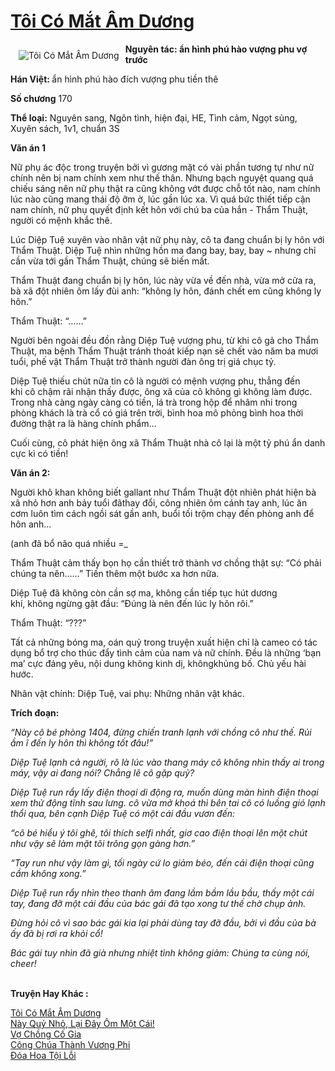 <a href="https://utruyen.com/truyen/toi-co-mat-am-duong/19019/" title="Tôi Có Mắt Âm Dương"><h1>Tôi Có Mắt Âm Dương</h1></a><div style="display:table"><img align="right" style="float: left; padding: 10px;" src="https://utruyen.com/images/story/200x260/toi-co-mat-am-duong.jpg" alt="Tôi Có Mắt Âm Dương"><b>Nguyên tác: ẩn hình phú hào vượng phu vợ trước</b><p></p><b>Hán Việt: </b>ẩn hình phú hào đích vượng phu tiền thê<p></p><b>Số chương</b> 170<p></p><b>Thể loại:</b> Nguyên sang, Ngôn tình, hiện đại, HE, Tình cảm, Ngọt sủng, Xuyên sách, 1v1, chuẩn 3S<p></p><b>Văn án 1</b>​<p></p>Nữ phụ ác độc trong truyện bởi vì gương mặt có vài phần tương tự như nữ chính nên bị nam chính xem như thế thân. Nhưng bạch nguyệt quang quá chiếu sáng nên nữ phụ thật ra cũng không vớt được chỗ tốt nào, nam chính lúc nào cũng mang thái độ ỡm ờ, lúc gần lúc xa. Vì quá bức thiết tiếp cận nam chính, nữ phụ quyết định kết hôn với chú ba của hắn - Thẩm Thuật, người có mệnh khắc thê.<p></p>Lúc Diệp Tuệ xuyên vào nhân vật nữ phụ này, cô ta đang chuẩn bị ly hôn với Thẩm Thuật. Diệp Tuệ nhìn những hồn ma đang bay, bay, bay ~ nhưng chỉ cần vừa tới gần Thẩm Thuật, chúng sẽ biến mất.<p></p>Thẩm Thuật đang chuẩn bị ly hôn, lúc này vừa về đến nhà, vừa mở cửa ra, bà xã đột nhiên ôm lấy đùi anh: “không ly hôn, đánh chết em cũng không ly hôn.”<p></p>Thẩm Thuật: “……”<p></p>Người bên ngoài đều đồn rằng Diệp Tuệ vượng phu, từ khi cô gả cho Thẩm Thuật, ma bệnh Thẩm Thuật tránh thoát kiếp nạn sẽ chết vào năm ba mươi tuổi, phế vật Thẩm Thuật trở thành người đàn ông trị giá chục tỷ.<p></p>Diệp Tuệ thiếu chút nữa tin cô là người có mệnh vượng phu, thẳng đến khi cô chậm rãi nhận thấy được, ông xã của cô không gì không làm được. Trong nhà càng ngày càng có tiền, lá trà trong hộp để nhâm nhi trong phòng khách là trà cổ có giá trên trời, bình hoa mô phỏng bình hoa thời đường thật ra là hàng chính phẩm…<p></p>Cuối cùng, cô phát hiện ông xã Thẩm Thuật nhà cô lại là một tỷ phú ẩn danh cực kì có tiền!<p></p><b>Văn án 2:</b><p></p>Người khô khan không biết gallant như Thẩm Thuật đột nhiên phát hiện bà xã nhỏ hơn anh bảy tuổi đãthay đổi, công nhiên ôm cánh tay anh, lúc ăn cơm luôn tìm cách ngồi sát gần anh, buổi tối trộm chạy đến phòng anh để hôn anh…<p></p>(anh đã bổ não quá nhiều =_<p></p>Thẩm Thuật cảm thấy bọn họ cần thiết trở thành vơ chồng thật sự: “Có phải chúng ta nên……” Tiến thêm một bước xa hơn nữa.<p></p>Diệp Tuệ đã không còn cần sợ ma, không cần tiếp tục hút dương khí, không ngừng gật đầu: “Đúng là nên đến lúc ly hôn rôi.”<p></p>Thẩm Thuật: “???”<p></p>Tất cả những bóng ma, oán quỷ trong truyện xuất hiện chỉ là cameo có tác dụng bổ trợ cho thúc đẩy tình cảm của nam và nữ chính. Đều là những ‘bạn ma’ cực đáng yêu, nội dung không kinh dị, khôngkhủng bố. Chủ yếu hài hước.<p></p>Nhân vật chính: Diệp Tuệ, vai phụ: Những nhân vật khác.<p></p><b>Trích đoạn:</b>​<i><p></p>“Này cô bé phòng 1404, đừng chiến tranh lạnh với chồng cô như thế. Rủi ầm ĩ đến ly hôn thì không tốt đâu!”<p></p>Diệp Tuệ lạnh cả người, rõ là lúc vào thang máy cô không nhìn thấy ai trong máy, vậy ai đang nói? Chẳng lẽ cô gặp quỷ?<p></p>Diệp Tuệ run rẩy lấy điện thoại di động ra, muốn dùng màn hình điện thoại xem thử động tĩnh sau lưng. cô vừa mở khoá thì bên tai cô có luồng gió lạnh thổi qua, bên cạnh Diệp Tuệ có một cái đầu vươn đến:<p></p>“cô bé hiểu ý tôi ghê, tôi thích selfi nhất, giơ cao điện thoại lên một chút như vậy sẽ làm mặt tôi trông gọn gàng hơn.”<p></p>“Tay run như vậy làm gì, tối ngày cứ lo giảm béo, đến cái điện thoại cũng cầm không xong.”<p></p>Diệp Tuệ run rẩy nhìn theo thanh âm đang lầm bầm lầu bầu, thấy một cái tay, đang đỡ một cái đầu của bác gái đã tạo xong tư thế chờ chụp ảnh.<p></p>Đừng hỏi cô vì sao bác gái kia lại phải dùng tay đỡ đầu, bởi vì đầu của bà ấy đã bị rơi ra khỏi cổ! <p></p>Bác gái tuy nhìn đã già nhưng nhiệt tình không giảm: Chúng ta cùng nói, cheer!</i></div><p><br><b>Truyện Hay Khác :</b></p><a href="https://utruyen.com/truyen/toi-co-mat-am-duong/19019/" alt="Tôi Có Mắt Âm Dương">Tôi Có Mắt Âm Dương</a><br/><a href="https://utruyen.com/truyen/nay-quy-nho-lai-day-om-mot-cai/18882/" alt="Này Quỷ Nhỏ, Lại Đây Ôm Một Cái!">Này Quỷ Nhỏ, Lại Đây Ôm Một Cái!</a><br/><a href="https://github.com/quanluxury/ngontinhhot/tree/master/truyenhay/19121" alt="Vợ Chồng Cố Gia">Vợ Chồng Cố Gia</a><br/><a href="https://github.com/quanluxury/ngontinhhot/tree/master/truyenhay/16305" alt="Công Chúa Thành Vương Phi">Công Chúa Thành Vương Phi</a><br/><a href="https://www.google.com.bn/url?q=https%3A%2F%2Futruyen.com%2Ftruyen%2Fdoa-hoa-toi-loi%2F17351%2F" alt="Đóa Hoa Tội Lỗi">Đóa Hoa Tội Lỗi</a><br/>